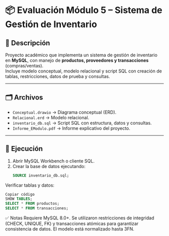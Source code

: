 # 📦 Evaluación Módulo 5 – Sistema de Gestión de Inventario

## 📌 Descripción
Proyecto académico que implementa un sistema de gestión de inventario en **MySQL**, con manejo de **productos, proveedores y transacciones** (compras/ventas).  
Incluye modelo conceptual, modelo relacional y script SQL con creación de tablas, restricciones, datos de prueba y consultas.

---

## 🗂️ Archivos
- `Conceptual.drawio` → Diagrama conceptual (ERD).  
- `Relacional.erd` → Modelo relacional.  
- `inventario_db.sql` → Script SQL con estructura, datos y consultas.  
- `Informe_EModulo.pdf` → Informe explicativo del proyecto.  

---

## 🚀 Ejecución
1. Abrir MySQL Workbench o cliente SQL.  
2. Crear la base de datos ejecutando:
   ```sql
   SOURCE inventario_db.sql;
Verificar tablas y datos:

```sql
Copiar código
SHOW TABLES;
SELECT * FROM productos;
SELECT * FROM transacciones;
```
✅ Notas
Requiere MySQL 8.0+.
Se utilizaron restricciones de integridad (CHECK, UNIQUE, FK) y transacciones atómicas para garantizar consistencia de datos.
El modelo está normalizado hasta 3FN.
